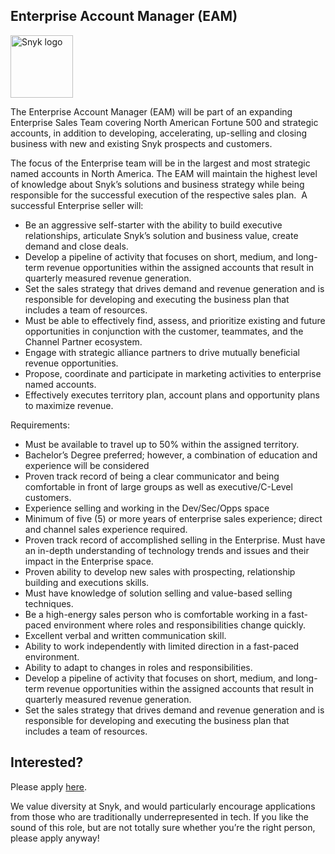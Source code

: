 Enterprise Account Manager (EAM)
---

<img src="https://res.cloudinary.com/snyk/image/upload/v1537345894/press-kit/brand/logo-black.png" width="100" alt="Snyk logo" />

<p>The Enterprise Account Manager (EAM) will be part of an expanding Enterprise Sales Team covering North American Fortune 500 and strategic accounts, in addition to developing, accelerating, up-selling and closing business with new and existing Snyk prospects and customers.</p>
<p>The focus of the Enterprise team will be in the largest and most strategic named accounts in North America. The EAM will maintain the highest level of knowledge about Snyk’s solutions and business strategy while being responsible for the successful execution of the respective sales plan.  A successful Enterprise seller will:</p>
<ul>
<li>Be an aggressive self-starter with the ability to build executive relationships, articulate Snyk’s solution and business value, create demand and close deals.</li>
<li>Develop a pipeline of activity that focuses on short, medium, and long-term revenue opportunities within the assigned accounts that result in quarterly measured revenue generation.</li>
<li>Set the sales strategy that drives demand and revenue generation and is responsible for developing and executing the business plan that includes a team of resources.</li>
<li>Must be able to effectively find, assess, and prioritize existing and future opportunities in conjunction with the customer, teammates, and the Channel Partner ecosystem.</li>
<li>Engage with strategic alliance partners to drive mutually beneficial revenue opportunities.</li>
<li>Propose, coordinate and participate in marketing activities to enterprise named accounts.</li>
<li>Effectively executes territory plan, account plans and opportunity plans to maximize revenue.</li>
</ul>
<p>Requirements: </p>
<ul>
<li>Must be available to travel up to 50% within the assigned territory.</li>
<li>Bachelor’s Degree preferred; however, a combination of education and experience will be considered</li>
<li>Proven track record of being a clear communicator and being comfortable in front of large groups as well as executive/C-Level customers.</li>
<li>Experience selling and working in the Dev/Sec/Opps space</li>
<li>Minimum of five (5) or more years of enterprise sales experience; direct and channel sales experience required.</li>
<li>Proven track record of accomplished selling in the Enterprise. Must have an in-depth understanding of technology trends and issues and their impact in the Enterprise space.</li>
<li>Proven ability to develop new sales with prospecting, relationship building and executions skills.</li>
<li>Must have knowledge of solution selling and value-based selling techniques.</li>
<li>Be a high-energy sales person who is comfortable working in a fast-paced environment where roles and responsibilities change quickly.</li>
<li>Excellent verbal and written communication skill.</li>
<li>Ability to work independently with limited direction in a fast-paced environment.</li>
<li>Ability to adapt to changes in roles and responsibilities.</li>
<li>Develop a pipeline of activity that focuses on short, medium, and long-term revenue opportunities within the assigned accounts that result in quarterly measured revenue generation.</li>
<li>Set the sales strategy that drives demand and revenue generation and is responsible for developing and executing the business plan that includes a team of resources.</li>
</ul>

Interested?
---

Please apply [here](https://boards.greenhouse.io/snyk/jobs/4492715002#app).

We value diversity at Snyk, and would particularly encourage applications from those who are traditionally underrepresented in tech.
If you like the sound of this role, but are not totally sure whether you’re the right person, please apply anyway!

